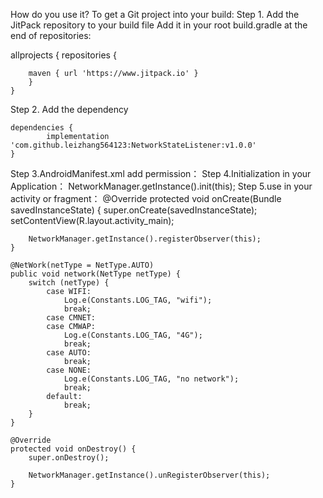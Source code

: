 How do you use it?
To get a Git project into your build:
Step 1. Add the JitPack repository to your build file
Add it in your root build.gradle at the end of repositories:

  allprojects {
	repositories {
		
		maven { url 'https://www.jitpack.io' }
		}
	}
Step 2. Add the dependency

	dependencies {
	        implementation 'com.github.leizhang564123:NetworkStateListener:v1.0.0'
	}
Step 3.AndroidManifest.xml  add permission：
    <uses-permission android:name="android.permission.ACCESS_NETWORK_STATE"/>
    <uses-permission android:name="android.permission.CHANGE_NETWORK_STATE"/>
    <uses-permission android:name="android.permission.INTERNET"/>
    <uses-permission android:name="android.permission.ACCESS_WIFI_STATE"/>
    <uses-permission android:name="android.permission.CHANGE_WIFI_STATE"/>
Step 4.Initialization in your Application：
NetworkManager.getInstance().init(this);
Step 5.use in your activity or fragment：
 @Override
    protected void onCreate(Bundle savedInstanceState) {
        super.onCreate(savedInstanceState);
        setContentView(R.layout.activity_main);
      
        NetworkManager.getInstance().registerObserver(this);
    }

    @NetWork(netType = NetType.AUTO)
    public void network(NetType netType) {
        switch (netType) {
            case WIFI:
                Log.e(Constants.LOG_TAG, "wifi");
                break;
            case CMNET:
            case CMWAP:
                Log.e(Constants.LOG_TAG, "4G");
                break;
            case AUTO:
                break;
            case NONE:
                Log.e(Constants.LOG_TAG, "no network");
                break;
            default:
                break;
        }
    }

    @Override
    protected void onDestroy() {
        super.onDestroy();
       
        NetworkManager.getInstance().unRegisterObserver(this);
    }
